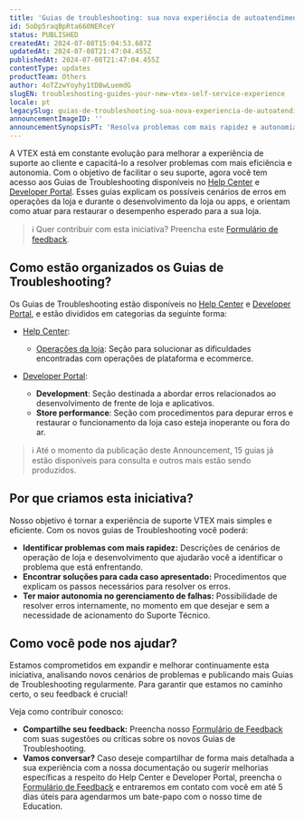 ```yaml
---
title: 'Guias de troubleshooting: sua nova experiência de autoatendimento na VTEX'
id: 5oDp5raqBpRta660NERceY
status: PUBLISHED
createdAt: 2024-07-08T15:04:53.687Z
updatedAt: 2024-07-08T21:47:04.455Z
publishedAt: 2024-07-08T21:47:04.455Z
contentType: updates
productTeam: Others
author: 4oTZzwYoyhy1tDBwLuemdG
slugEN: troubleshooting-guides-your-new-vtex-self-service-experience
locale: pt
legacySlug: guias-de-troubleshooting-sua-nova-experiencia-de-autoatendimento-na-vtex
announcementImageID: ''
announcementSynopsisPT: 'Resolva problemas com mais rapidez e autonomia com nossos guias de troubleshooting reformulados.'
---
```


A VTEX está em constante evolução para melhorar a experiência de suporte ao cliente e capacitá-lo a resolver problemas com mais eficiência e autonomia. 
Com o objetivo de facilitar o seu suporte, agora você tem acesso aos Guias de Troubleshooting disponíveis no [Help Center](https://help.vtex.com/pt/category/troubleshooting--39pDkp8qxSll6mGj0tWViz) e [Developer Portal](https://developers.vtex.com/docs/troubleshooting). Esses guias explicam os possíveis cenários de erros em operações da loja e durante o desenvolvimento da loja ou apps, e orientam como atuar para restaurar o desempenho esperado para a sua loja.

>ℹ️ Quer contribuir com esta iniciativa? Preencha este [Formulário de feedback](https://forms.gle/PdVNZmMDMjiDfJaf8).

## Como estão organizados os Guias de Troubleshooting?
Os Guias de Troubleshooting estão disponíveis no [Help Center](https://help.vtex.com/category/troubleshooting--39pDkp8qxSll6mGj0tWViz) e [Developer Portal](https://developers.vtex.com/docs/troubleshooting), e estão divididos em categorias da seguinte forma:

- [Help Center](https://help.vtex.com/category/troubleshooting--39pDkp8qxSll6mGj0tWViz):
  - [Operações da loja](https://help.vtex.com/subcategory/store-operations--2Q0IQjRcOqSgJTh6wRHVMB): Seção para solucionar as dificuldades encontradas com operações de plataforma e ecommerce.

- [Developer Portal](https://developers.vtex.com/docs/troubleshooting):
  - **Development**: Seção destinada a abordar erros relacionados ao desenvolvimento de frente de loja e aplicativos.
  - **Store performance**: Seção com procedimentos para depurar erros e restaurar o funcionamento da loja caso esteja inoperante ou fora do ar. 

>ℹ️ Até o momento da publicação deste Announcement, 15 guias já estão disponíveis para consulta e outros mais estão sendo produzidos.

## Por que criamos esta iniciativa?
Nosso objetivo é tornar a experiência de suporte VTEX mais simples e eficiente. Com os novos guias de Troubleshooting você poderá:

- **Identificar problemas com mais rapidez:** Descrições de cenários de operação de loja e desenvolvimento que ajudarão você a identificar o problema que está enfrentando.
- **Encontrar soluções para cada caso apresentado:** Procedimentos que explicam os passos necessários para resolver os erros.
- **Ter maior autonomia no gerenciamento de falhas:** Possibilidade de resolver erros internamente, no momento em que desejar e sem a necessidade de acionamento do Suporte Técnico.

## Como você pode nos ajudar?
Estamos comprometidos em expandir e melhorar continuamente esta iniciativa, analisando novos cenários de problemas e publicando mais Guias de Troubleshooting regularmente. Para garantir que estamos no caminho certo, o seu feedback é crucial!

Veja como contribuir conosco:

- **Compartilhe seu feedback:** Preencha nosso [Formulário de Feedback](https://forms.gle/PdVNZmMDMjiDfJaf8) com suas sugestões ou críticas sobre os novos Guias de Troubleshooting.
- **Vamos conversar?** Caso deseje compartilhar de forma mais detalhada a sua experiência com a nossa documentação ou sugerir melhorias específicas a respeito do Help Center e Developer Portal, preencha o [Formulário de Feedback](https://forms.gle/PdVNZmMDMjiDfJaf8) e entraremos em contato com você em até 5 dias úteis para agendarmos um bate-papo com o nosso time de Education.

